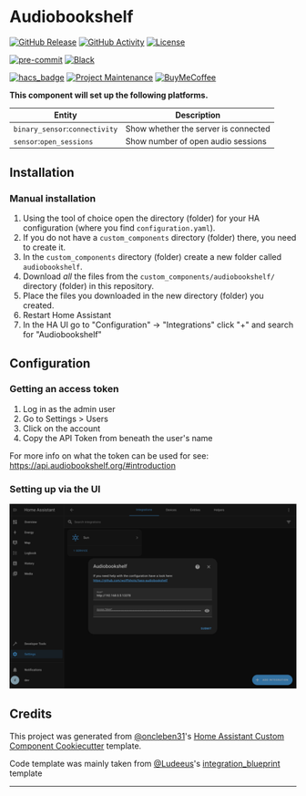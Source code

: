 # Audiobookshelf

[![GitHub Release][releases-shield]][releases]
[![GitHub Activity][commits-shield]][commits]
[![License][license-shield]](LICENSE)

[![pre-commit][pre-commit-shield]][pre-commit]
[![Black][black-shield]][black]

[![hacs_badge](https://img.shields.io/badge/HACS-Default-41BDF5.svg?style=for-the-badge)](https://github.com/hacs/integration)
[![Project Maintenance][maintenance-shield]][user_profile]
[![BuyMeCoffee][buymecoffeebadge]][buymecoffee]

**This component will set up the following platforms.**

| Entity                         | Description                          |
| ------------------------------ | ------------------------------------ |
| `binary_sensor`:`connectivity` | Show whether the server is connected |
| `sensor`:`open_sessions`       | Show number of open audio sessions   |

## Installation

### Manual installation

1. Using the tool of choice open the directory (folder) for your HA configuration (where you find `configuration.yaml`).
2. If you do not have a `custom_components` directory (folder) there, you need to create it.
3. In the `custom_components` directory (folder) create a new folder called `audiobookshelf`.
4. Download _all_ the files from the `custom_components/audiobookshelf/` directory (folder) in this repository.
5. Place the files you downloaded in the new directory (folder) you created.
6. Restart Home Assistant
7. In the HA UI go to "Configuration" -> "Integrations" click "+" and search for "Audiobookshelf"

## Configuration

### Getting an access token

1. Log in as the admin user
2. Go to Settings > Users
3. Click on the account
4. Copy the API Token from beneath the user's name

For more info on what the token can be used for see: https://api.audiobookshelf.org/#introduction

### Setting up via the UI
![Config in UI](docs/hass-audiobookshelf-config.png)

## Credits

This project was generated from [@oncleben31](https://github.com/oncleben31)'s [Home Assistant Custom Component Cookiecutter](https://github.com/oncleben31/cookiecutter-homeassistant-custom-component) template.

Code template was mainly taken from [@Ludeeus](https://github.com/ludeeus)'s [integration_blueprint][integration_blueprint] template

---

[integration_blueprint]: https://github.com/custom-components/integration_blueprint
[black]: https://github.com/psf/black
[black-shield]: https://img.shields.io/badge/code%20style-black-000000.svg?style=for-the-badge
[buymecoffee]: https://www.buymeacoffee.com/wolffshots
[buymecoffeebadge]: https://img.shields.io/badge/buy%20me%20a%20coffee-donate-yellow.svg?style=for-the-badge
[commits-shield]: https://img.shields.io/github/commit-activity/y/wolffshots/hass-audiobookshelf.svg?style=for-the-badge
[commits]: https://github.com/wolffshots/hass-audiobookshelf/commits/main
[license-shield]: https://img.shields.io/github/license/wolffshots/hass-audiobookshelf.svg?style=for-the-badge
[maintenance-shield]: https://img.shields.io/badge/maintainer-%40wolffshots-blue.svg?style=for-the-badge
[pre-commit]: https://github.com/pre-commit/pre-commit
[pre-commit-shield]: https://img.shields.io/badge/pre--commit-enabled-brightgreen?style=for-the-badge
[releases-shield]: https://img.shields.io/github/release/wolffshots/hass-audiobookshelf.svg?style=for-the-badge
[releases]: https://github.com/wolffshots/hass-audiobookshelf/releases
[user_profile]: https://github.com/wolffshots
